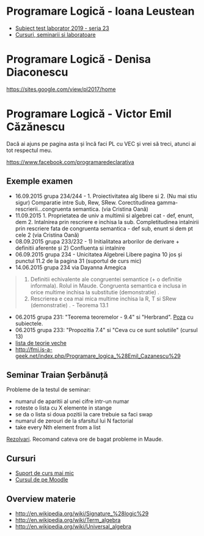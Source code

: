# Programare Logică - Ioana Leustean
* [Subiect test laborator 2019 - seria 23](https://imgur.com/a/dqIOiYf)
* [Cursuri, seminarii si laboratoare](https://drive.google.com/drive/folders/1OPBI5-q5SnKC7fH9APyEnXU1laHdB8Qr)

# Programare Logică - Denisa Diaconescu

https://sites.google.com/view/pl2017/home

# Programare Logică - Victor Emil Căzănescu

Dacă ai ajuns pe pagina asta și încă faci PL cu VEC și vrei să treci, atunci ai tot respectul meu.

https://www.facebook.com/programaredeclarativa

## Exemple examen

* 16.09.2015 grupa 234/244 - 1. Proiectivitatea alg libere si 2. (Nu mai stiu sigur) Comparatie intre Sub, Rew, SRew. Corectitudinea gamma-rescrierii...congruenta semantica. (via Cristina Oană)
* 11.09.2015  1. Proprietatea de univ a multimii si algebrei cat - def, enunt, dem 2. Intalnirea prin rescriere e inchisa la sub. Completitudinea intalnirii prin rescriere fata de congruenta semantica - def sub, enunt si dem pt cele 2 (via Cristina Oană)
* 08.09.2015 grupa 233/232 - 1) Initialitatea arborilor de derivare + definitii aferente și 2) Confluenta si intalnire
* 06.09.2015 grupa 234 - Unicitatea Algebrei Libere pagina 10 jos și punctul 11.2 de la pagina 31 (suportul de curs mic)
* 14.06.2015 grupa 234 via Dayanna Amegica

> 1. Definitii echivalente ale congruentei semantice (+ o definitie informala). Rolul in Maude. Congruenta semantica e inclusa in orice multime inchisa la substitutie (demonstratie) .
> 2. Rescrierea e cea mai mica multime inchisa la R, T si SRew (demonstratie) . - Teorema 13.1

* 06.2015 grupa 231: "Teorema teoremelor - 9.4" si "Herbrand". [Poza](https://www.dropbox.com/s/tq2loj2jatxiziw/subiecte_231.jpg?dl=0) cu subiectele.
* 06.2015 grupa 233: "Propozitia 7.4" si "Ceva cu ce sunt solutiile" (cursul 13)
* [lista de teorie veche](https://www.dropbox.com/s/gsxtvnwvthp0ql2/teorie%20PL.jpg?dl=0)
* http://fmi.is-a-geek.net/index.php/Programare_logica_%28Emil_Cazanescu%29

## Seminar Traian Șerbănuță

Probleme de la testul de seminar:

* numarul de aparitii al unei cifre intr-un numar
* roteste o lista cu X elemente in stange
* se da o lista si doua pozitii la care trebuie sa faci swap
* numarul de zerouri de la sfarsitul lui N factorial
* take every Nth element from a list

[Rezolvari](https://github.com/palcu/homework/tree/master/pl). Recomand cateva ore de bagat probleme in Maude.

## Cursuri

* [Suport de curs mai mic](https://www.dropbox.com/s/gt7i2ynnzaii4vr/suport_curs_caza.pdf?dl=0)
* [Cursul de pe Moodle](http://moodle.fmi.unibuc.ro/mod/resource/view.php?id=425)

## Overview materie

* http://en.wikipedia.org/wiki/Signature_%28logic%29
* http://en.wikipedia.org/wiki/Term_algebra
* http://en.wikipedia.org/wiki/Universal_algebra
